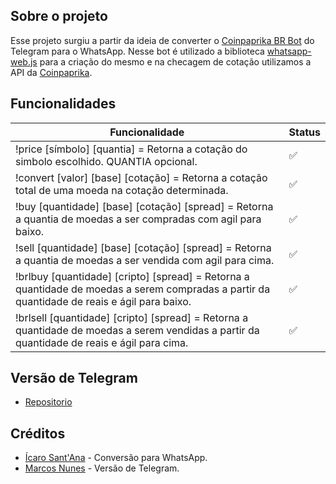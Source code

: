 ## Sobre o projeto

Esse projeto surgiu a partir da ideia de converter o [Coinpaprika BR Bot](https://t.me/CppBrBot) do Telegram para o WhatsApp. Nesse bot é utilizado a biblioteca [whatsapp-web.js](https://github.com/pedroslopez/whatsapp-web.js) para a criação do mesmo e na checagem de cotação utilizamos a API da [Coinpaprika](https://api.coinpaprika.com/).

## Funcionalidades

| Funcionalidade  | Status |
| ------------- | ------------- |
| !price [símbolo] [quantia] = Retorna a cotação do simbolo escolhido. QUANTIA opcional.  | ✅  |
| !convert [valor] [base] [cotação] = Retorna a cotação total de uma moeda na cotação determinada. | ✅  |
| !buy [quantidade] [base] [cotação] [spread] = Retorna a quantia de moedas a ser compradas com agil para baixo.  | ✅  |
| !sell [quantidade] [base] [cotação] [spread] = Retorna a quantia de moedas a ser vendida com agil para cima. | ✅ |
| !brlbuy [quantidade] [cripto] [spread] = Retorna a quantidade de moedas a serem compradas a partir da quantidade de reais e ágil para baixo.  | ✅  |
| !brlsell [quantidade] [cripto] [spread] = Retorna a quantidade de moedas a serem vendidas a partir da quantidade de reais e ágil para cima. | ✅ |

## Versão de Telegram

* [Repositorio](https://github.com/marcosnunesmbs/coinpaprika-br-bot/)

## Créditos

* [Ícaro Sant'Ana](https://t.me/SmookeyDev) - Conversão para WhatsApp.
* [Marcos Nunes](https://t.me/SACNanoPay) - Versão de Telegram.